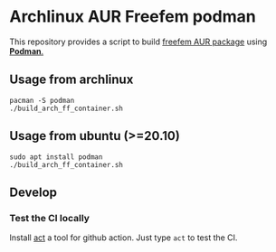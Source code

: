 # Archlinux AUR Freefem podman


This repository provides a script to build [freefem AUR package](https://aur.archlinux.org/packages/freefem/)  using [**Podman**.](https://podman.io/)


## Usage from archlinux

```
pacman -S podman
./build_arch_ff_container.sh
```


## Usage from ubuntu (>=20.10)

```
sudo apt install podman
./build_arch_ff_container.sh
```

## Develop

### Test the CI locally


Install [act](https://github.com/nektos/act) a tool for github action. Just type `act` to test the CI.
